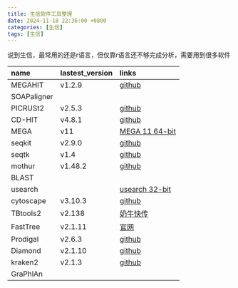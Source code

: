 ```yaml
---
title: 生信软件工具整理
date: 2024-11-18 22:36:00 +0800
categories: [生信]
tags: [生信]
---
```


说到生信，最常用的还是r语言，但仅靠r语言还不够完成分析，需要用到很多软件


|name          |lastest_version  | links    |
|:-------------|:----------------|:---------|
|MEGAHIT |v1.2.9| [github](https://github.com/voutcn/megahit/releases/tag/v1.2.9)|
|SOAPaligner|
|PICRUSt2| v2.5.3 | [github](https://github.com/picrust/picrust2/releases/tag/v2.5.3)|
|CD-HIT|v4.8.1| [github](https://github.com/weizhongli/cdhit/releases/tag/V4.8.1)|
|MEGA |v11 | [MEGA 11 64-bit](https://www.megasoftware.net/)|
|seqkit| v2.9.0| [github](https://github.com/shenwei356/seqkit/releases/tag/v2.9.0)|
|seqtk| v1.4|[github](https://github.com/lh3/seqtk/releases/tag/v1.4)|
|mothur| v1.48.2| [github](https://github.com/mothur/mothur/releases/tag/v1.48.2)|
|BLAST|
|usearch | |[usearch 32-bit](https://www.drive5.com/usearch/download.html)|
|cytoscape  |v3.10.3 |[github](https://github.com/cytoscape/cytoscape/releases/tag/3.10.3)|
|TBtools2 | v2.138| [奶牛快传](https://tbtools.cowtransfer.com/s/0a9cbf41b47b4a) |
|FastTree | v2.1.11| [官网](https://morgannprice.github.io/fasttree/#Install)|
|Prodigal| v2.6.3|[github](https://github.com/hyattpd/Prodigal/releases/tag/v2.6.3)|
|Diamond|v2.1.10|[github](https://github.com/bbuchfink/diamond/releases/tag/v2.1.10)|
|kraken2| v2.1.3|[github](https://github.com/DerrickWood/kraken2/releases/tag/v2.1.3)|
|GraPhlAn|
